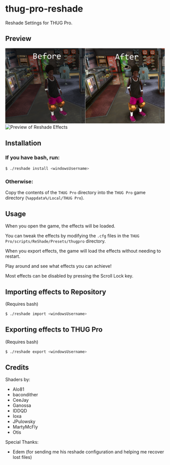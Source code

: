 # thug-pro-reshade

Reshade Settings for THUG Pro.

## Preview

![Before/After Picture](comparison.png)
![Preview of Reshade Effects](preview.png)

## Installation

### If you have bash, run:

```bash
$ ./reshade install <windowsUsername>
```

### Otherwise:

Copy the contents of the `THUG Pro` directory into the `THUG Pro` game directory (`%appdata%/Local/THUG Pro`).

## Usage

When you open the game, the effects will be loaded.

You can tweak the effects by modifying the `.cfg` files in the `THUG Pro/scripts/ReShade/Presets/thugpro` directory.

When you export effects, the game will load the effects without needing to restart.

Play around and see what effects you can achieve!

Most effects can be disabled by pressing the Scroll Lock key.

## Importing effects to Repository

(Requires bash)

```bash
$ ./reshade import <windowsUsername>
```

## Exporting effects to THUG Pro

(Requires bash)

```bash
$ ./reshade export <windowsUsername>
```

## Credits

Shaders by:
* Alo81
* bacondither
* CeeJay
* Ganossa
* IDDQD
* Ioxa
* JPulowsky
* MartyMcFly
* Otis

Special Thanks:
* Edem (for sending me his reshade configuration and helping me recover lost files)
